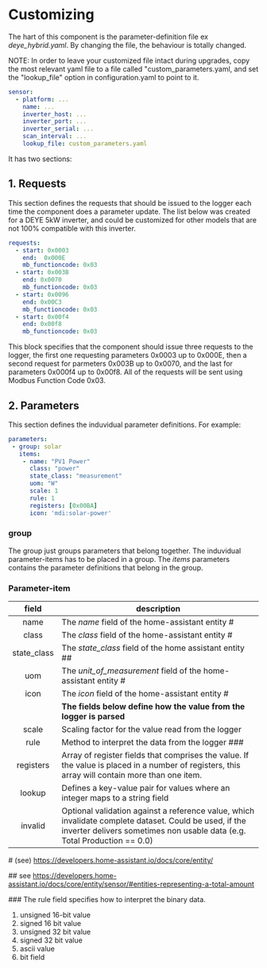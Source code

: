 # Customizing 

The hart of this component is the parameter-definition file ex *deye_hybrid.yaml*. By changing the file, the behaviour is totally changed.

NOTE:
In order to leave your customized file intact during upgrades, copy the most relevant yaml file to a file called "custom_parameters.yaml, and set the "lookup_file" option in configuration.yaml to point to it.

~~~ YAML
sensor:
  - platform: ...
    name: ...
    inverter_host: ...
    inverter_port: ...
    inverter_serial: ... 
    scan_interval: ...
    lookup_file: custom_parameters.yaml
~~~

It has two sections:

## 1. Requests
This section defines the requests that should be issued to the logger each time the component does a parameter update. The list below was created for a DEYE 5kW inverter, and could be customized for other models that are not 100% compatible with this inverter.

~~~ YAML
requests:
  - start: 0x0003
    end:  0x000E
    mb_functioncode: 0x03
  - start: 0x003B
    end: 0x0070
    mb_functioncode: 0x03
  - start: 0x0096
    end: 0x00C3
    mb_functioncode: 0x03
  - start: 0x00f4
    end: 0x00f8
    mb_functioncode: 0x03

~~~

This block specifies that the component should issue three requests to the logger, the first one requesting parameters 0x0003 up to 0x000E, then a second request for parmeters 0x003B up to 0x0070, and the last for parameters 0x000f4 up to 0x00f8. All of the requests will be sent using Modbus Function Code 0x03.

## 2. Parameters
This section defines the induvidual parameter definitions. For example:

~~~ YAML
parameters:
 - group: solar
   items: 
    - name: "PV1 Power"
      class: "power"
      state_class: "measurement"
      uom: "W"
      scale: 1
      rule: 1
      registers: [0x00BA]
      icon: 'mdi:solar-power'
~~~

### group
The group just groups parameters that belong together. The induvidual parameter-items has to be placed in a group. The *items* parameters contains the parameter definitions that belong in the group.

### Parameter-item


|field|description|
|:----------:|----------|
|name|The *name* field of the home-assistant entity #|
|class|The *class* field of the home-assistant entity #|
|state_class|The *state_class* field of the home assistant entity ##|
|uom|The *unit_of_measurement* field of the home-assistant entity #|
|icon|The *icon* field of the home-assistant entity #|
|| **The fields below define how the value from the logger is parsed** |
|scale|Scaling factor for the value read from the logger|
|rule|Method to interpret the data from the logger ###|
|registers|Array of register fields that comprises the value. If the value is placed in a number of registers, this  array will contain more than one item.|
|lookup|Defines a key-value pair for values where an integer maps to a string field|
|invalid|Optional validation against a reference value, which invalidate complete dataset. Could be used, if the inverter delivers sometimes non usable data (e.g. Total Production == 0.0)|


\# (see) https://developers.home-assistant.io/docs/core/entity/

\## see https://developers.home-assistant.io/docs/core/entity/sensor/#entities-representing-a-total-amount

\### The rule field specifies how to interpret the binary data. 

1. unsigned 16-bit value
2. signed 16 bit value
3. unsigned 32 bit value
4. signed 32 bit value
5. ascii value
6. bit field



